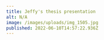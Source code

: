 ```yaml
---
title: Jeffy's thesis presentation
alt: N/A
image: /images/uploads/img_1505.jpg
published: 2022-06-10T14:57:22.936Z
---
```

